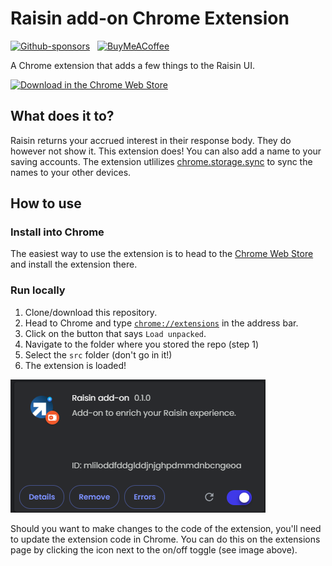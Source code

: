 # Raisin add-on Chrome Extension

[![Github-sponsors](https://img.shields.io/badge/sponsor-30363D?style=for-the-badge&logo=GitHub-Sponsors&logoColor=#EA4AAA)](https://github.com/sponsors/dickwolff) &nbsp;
[![BuyMeACoffee](https://img.shields.io/badge/Buy%20Me%20a%20Coffee-ffdd00?style=for-the-badge&logo=buy-me-a-coffee&logoColor=black)](https://www.buymeacoffee.com/dickw0lff)

A Chrome extension that adds a few things to the Raisin UI.

[![Download in the Chrome Web Store](https://developer.chrome.com/static/docs/webstore/branding/image/206x58-chrome-web-043497a3d766e.png)](https://chrome.google.com/webstore/detail/)

## What does it to?

Raisin returns your accrued interest in their response body. They do however not show it. This extension does! You can also add a name to your saving accounts. The extension utlilizes [chrome.storage.sync](https://developer.chrome.com/docs/extensions/reference/api/storage?hl=nl#property-sync) to sync the names to your other devices.

## How to use

### Install into Chrome

The easiest way to use the extension is to head to the [Chrome Web Store]() and install the extension there.

### Run locally

1. Clone/download this repository.
2. Head to Chrome and type [`chrome://extensions`](chrome://extensions) in the address bar.
3. Click on the button that says `Load unpacked`.
4. Navigate to the folder where you stored the repo (step 1)
5. Select the `src` folder (don't go in it!)
6. The extension is loaded!

![Locally run extension](img/local.png)

Should you want to make changes to the code of the extension, you'll need to update the extension code in Chrome. You can do this on the extensions page by clicking the icon next to the on/off toggle (see image above).
